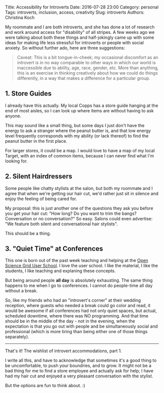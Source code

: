 Title: Accessibility for Introverts
Date: 2016-07-28 23:00
Category: personal
Tags: introverts, inclusion, access, creativity
Slug: introverts
Authors: Christina Koch

My roommate and I are both introverts, and she has done
a lot of research and work around access for 
"disability" of all stripes.  A few weeks ago we were talking 
about both these things and half-jokingly came up with some 
ideas for making life less stressful for introverts or people 
with social anxiety.  So 
without further ado, here are three suggestions: 

> Caveat: This is a bit tongue-in-cheek; my occasional discomfort as an introvert 
is in no way comparable to other ways in which our world is inaccessible 
due to ability, age, race, gender, etc. More than anything, this is an 
exercise in thinking creatively about how we could do things differently, 
in a way that makes a difference for a particular group.

## 1. Store Guides

I already have this actually.  My local Copps has a store guide 
hanging at the end of most aisles, so I can look up where 
items are without having to ask anyone. 

This may sound like a small thing, but some days I just don't have 
the energy to ask a stranger where the peanut butter is, and that 
low energy level frequently corresponds with my ability (or lack thereof)
to find the peanut butter in the first place.  

For larger stores, it could be a map.  I would love to have a map of 
my local Target, with an index of common items, because I can never find 
what I'm looking for.  

## 2. Silent Hairdressers

Some people like chatty stylists at the salon, but both my roommate and 
I agree that when we're getting our hair cut, we'd rather just sit 
in silence and enjoy the feeling of being cared for. 

My proposal: this is just another one of the questions they ask you 
before you get your hair cut: "How long? Do you want to trim the bangs? 
Conversation or no conversation?"  So easy.  Salons could even advertise: 
"We feature both silent and conversational hair stylists".  

This should be a thing.  

## 3. "Quiet Time" at Conferences

This one is born out of the past week teaching and helping at the 
[Open Science Grid User School](https://twiki.opensciencegrid.org/bin/view/Education/OSGUserSchool2016).  I love the user
school.  I like the material, I like the students, I like teaching 
and explaning these concepts.  

But being around people **all day** is absolutely exhausting.  The 
same thing happens to me when I go to conferences.  I cannot do people-time 
all day without a break.  

So, like my friends who had an "introvert's corner" at 
their wedding reception, where guests who needed a break could go color 
and read, it would be awesome if all conferences had not only quiet 
spaces, but actual, scheduled downtime, where there was NO programming.  And 
that time should be in the middle of the day - not in the evening, when 
the expectation is that you go out with people and be simultaneously social 
and professional (which is more tiring than being either one of those 
things separately).  

-----------

That's it! The wishlist of introvert accommodations, part 1.  

I write all this, and have to acknowledge that sometimes it's a good 
thing to be uncomfortable, to push your boundries, and to grow.  It might 
not be a bad thing for me to find a store employee and actually ask for 
help; I have had my hair cut and enjoyed a very pleasant conversation 
with the stylist.  

But the options are fun to think about.  :)